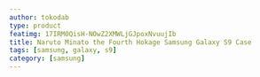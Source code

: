 ```yaml
---
author: tokodab
type: product
featimg: 17IRM0QisH-NOwZ2XMWLjGJpoxNvuujIb
title: Naruto Minato the Fourth Hokage Samsung Galaxy S9 Case
tags: [samsung, galaxy, s9]
category: [samsung]
---
```

